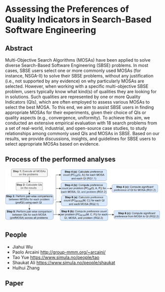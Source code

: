 # Assessing the Preferences of Quality Indicators in Search-Based Software Engineering

## Abstract
Multi-Objective Search Algorithms (MOSAs) have been applied to solve diverse Search-Based Software Engineering (SBSE) problems. In most cases, SBSE users select one or more commonly used MOSAs (for instance, NSGA-II) to solve their SBSE problems, without any justification (i.e., not supported by any evidence) on why particularly MOSAs are selected. However, when working with a specific multi-objective SBSE problem, users typically know what kind(s) of qualities they are looking for in solutions. Such qualities are represented by one or more Quality Indicators (QIs), which are often employed to assess various MOSAs to select the best MOSA. To this end, we aim to assist SBSE users in finding appropriate MOSAs for their experiments, given their choice of QIs or quality aspects (e.g., convergence, uniformity). To achieve this aim, we conducted an extensive empirical evaluation with 18 search problems from a set of real-world, industrial, and open-source case studies, to study relationships among commonly used QIs and MOSAs in SBSE. Based on our results, we provide discussions, insights, and guidelines for SBSE users to select appropriate MOSAs based on evidence.

## Process of the performed analyses
![Process](https://github.com/wjh-test/Quality-Indicator-2021/blob/main/processAnalyses/design.png)

## People
* Jiahui Wu
* Paolo Arcaini http://group-mmm.org/~arcaini/
* Tao Yue https://www.simula.no/people/tao
* Shaukat Ali https://www.simula.no/people/shaukat
* Huihui Zhang

## Paper


